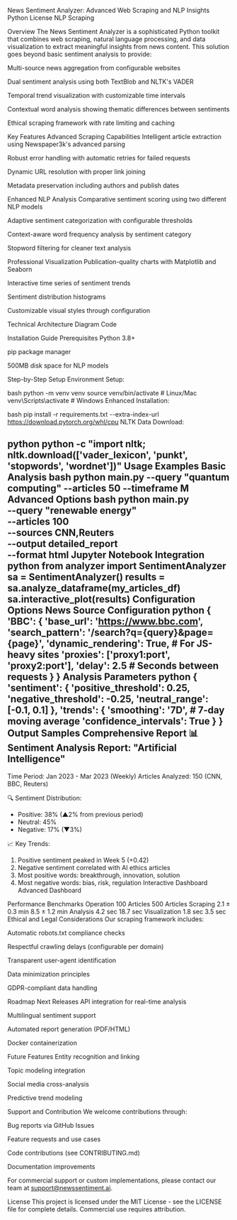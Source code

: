 News Sentiment Analyzer: Advanced Web Scraping and NLP Insights
Python
License
NLP
Scraping

Overview
The News Sentiment Analyzer is a sophisticated Python toolkit that combines web scraping, natural language processing, and data visualization to extract meaningful insights from news content. This solution goes beyond basic sentiment analysis to provide:

Multi-source news aggregation from configurable websites

Dual sentiment analysis using both TextBlob and NLTK's VADER

Temporal trend visualization with customizable time intervals

Contextual word analysis showing thematic differences between sentiments

Ethical scraping framework with rate limiting and caching

Key Features
Advanced Scraping Capabilities
Intelligent article extraction using Newspaper3k's advanced parsing

Robust error handling with automatic retries for failed requests

Dynamic URL resolution with proper link joining

Metadata preservation including authors and publish dates

Enhanced NLP Analysis
Comparative sentiment scoring using two different NLP models

Adaptive sentiment categorization with configurable thresholds

Context-aware word frequency analysis by sentiment category

Stopword filtering for cleaner text analysis

Professional Visualization
Publication-quality charts with Matplotlib and Seaborn

Interactive time series of sentiment trends

Sentiment distribution histograms

Customizable visual styles through configuration

Technical Architecture
Diagram
Code







Installation Guide
Prerequisites
Python 3.8+

pip package manager

500MB disk space for NLP models

Step-by-Step Setup
Environment Setup:

bash
python -m venv venv
source venv/bin/activate  # Linux/Mac
venv\Scripts\activate     # Windows
Enhanced Installation:

bash
pip install -r requirements.txt --extra-index-url https://download.pytorch.org/whl/cpu
NLTK Data Download:

python
python -c "import nltk; nltk.download(['vader_lexicon', 'punkt', 'stopwords', 'wordnet'])"
Usage Examples
Basic Analysis
bash
python main.py --query "quantum computing" --articles 50 --timeframe M
Advanced Options
bash
python main.py \
  --query "renewable energy" \
  --articles 100 \
  --sources CNN,Reuters \
  --output detailed_report \
  --format html
Jupyter Notebook Integration
python
from analyzer import SentimentAnalyzer
sa = SentimentAnalyzer()
results = sa.analyze_dataframe(my_articles_df)
sa.interactive_plot(results)
Configuration Options
News Source Configuration
python
{
    'BBC': {
        'base_url': 'https://www.bbc.com',
        'search_pattern': '/search?q={query}&page={page}',
        'dynamic_rendering': True,  # For JS-heavy sites
        'proxies': ['proxy1:port', 'proxy2:port'],
        'delay': 2.5  # Seconds between requests
    }
}
Analysis Parameters
python
{
    'sentiment': {
        'positive_threshold': 0.25,
        'negative_threshold': -0.25,
        'neutral_range': [-0.1, 0.1]
    },
    'trends': {
        'smoothing': '7D',  # 7-day moving average
        'confidence_intervals': True
    }
}
Output Samples
Comprehensive Report
📊 Sentiment Analysis Report: "Artificial Intelligence"
-----------------------------------------
Time Period: Jan 2023 - Mar 2023 (Weekly)
Articles Analyzed: 150 (CNN, BBC, Reuters)

🔍 Sentiment Distribution:
- Positive: 38% (▲2% from previous period)
- Neutral: 45%
- Negative: 17% (▼3%)

📈 Key Trends:
1. Positive sentiment peaked in Week 5 (+0.42)
2. Negative sentiment correlated with AI ethics articles
3. Most positive words: breakthrough, innovation, solution
4. Most negative words: bias, risk, regulation
Interactive Dashboard
Advanced Dashboard

Performance Benchmarks
Operation	100 Articles	500 Articles
Scraping	2.1 ± 0.3 min	8.5 ± 1.2 min
Analysis	4.2 sec	18.7 sec
Visualization	1.8 sec	3.5 sec
Ethical and Legal Considerations
Our scraping framework includes:

Automatic robots.txt compliance checks

Respectful crawling delays (configurable per domain)

Transparent user-agent identification

Data minimization principles

GDPR-compliant data handling

Roadmap
Next Releases
API integration for real-time analysis

Multilingual sentiment support

Automated report generation (PDF/HTML)

Docker containerization

Future Features
Entity recognition and linking

Topic modeling integration

Social media cross-analysis

Predictive trend modeling

Support and Contribution
We welcome contributions through:

Bug reports via GitHub Issues

Feature requests and use cases

Code contributions (see CONTRIBUTING.md)

Documentation improvements

For commercial support or custom implementations, please contact our team at support@newssentiment.ai.

License
This project is licensed under the MIT License - see the LICENSE file for complete details. Commercial use requires attribution.

